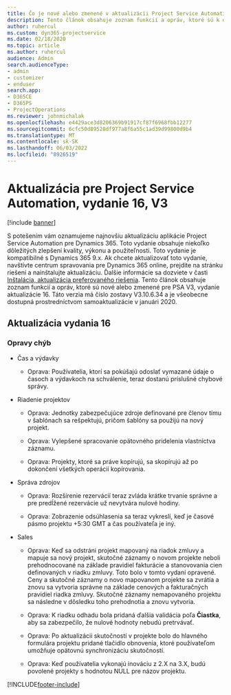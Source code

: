 ```yaml
---
title: Čo je nové alebo zmenené v aktualizácii Project Service Automation, vydanie 16, V3
description: Tento článok obsahuje zoznam funkcií a opráv, ktoré sú k dispozícii v Project Service Automation Update Release 16, V3.
author: ruhercul
ms.custom: dyn365-projectservice
ms.date: 02/18/2020
ms.topic: article
ms.author: ruhercul
audience: Admin
search.audienceType:
- admin
- customizer
- enduser
search.app:
- D365CE
- D365PS
- ProjectOperations
ms.reviewer: johnmichalak
ms.openlocfilehash: e4429ace3d8206369b91917cf87f6968fbb12277
ms.sourcegitcommit: 6cfc50d89528df977a8f6a55c1ad39d99800d9b4
ms.translationtype: MT
ms.contentlocale: sk-SK
ms.lasthandoff: 06/03/2022
ms.locfileid: "8926519"
---
```

# <a name="project-service-automation-update-release-16-v3"></a>Aktualizácia pre Project Service Automation, vydanie 16, V3

[!include [banner](../includes/psa-now-project-operations.md)]

S potešením vám oznamujeme najnovšiu aktualizáciu aplikácie Project Service Automation pre Dynamics 365. Toto vydanie obsahuje niekoľko dôležitých zlepšení kvality, výkonu a použiteľnosti.  Toto vydanie je kompatibilné s Dynamics 365 9.x. Ak chcete aktualizovať toto vydanie, navštívte centrum spravovania pre Dynamics 365 online, prejdite na stránku riešení a nainštalujte aktualizáciu. Ďalšie informácie sa dozviete v časti [Inštalácia, aktualizácia preferovaného riešenia](/dynamics365/project-service/upgrade-psa-home-page).
Tento článok obsahuje zoznam funkcií a opráv, ktoré sú nové alebo zmenené pre PSA V3, vydanie aktualizácie 16. Táto verzia má číslo zostavy V3.10.6.34 a je všeobecne dostupná prostredníctvom samoaktualizácie v januári 2020.


## <a name="update-release-16"></a>Aktualizácia vydania 16

### <a name="bug-fixes"></a>Opravy chýb

-   Čas a výdavky

    -   Oprava: Používatelia, ktorí sa pokúšajú odoslať vymazané údaje o časoch a výdavkoch na schválenie, teraz dostanú príslušné chybové správy.

-   Riadenie projektov

    -   Oprava: Jednotky zabezpečujúce zdroje definované pre členov tímu v šablónach sa rešpektujú, pričom šablóny sa použijú na nový projekt.

    -   Oprava: Vylepšené spracovanie opätovného pridelenia vlastníctva záznamu.

    -   Oprava: Projekty, ktoré sa práve kopírujú, sa skopírujú až po dokončení všetkých operácií kopírovania.

-   Správa zdrojov

    -   Oprava: Rozšírenie rezervácií teraz zvláda krátke trvanie správne a pre predĺžené rezervácie už nevytvára nulové hodiny.

    -   Oprava: Zobrazenie odsúhlasenia sa teraz vykreslí, keď je časové pásmo projektu +5:30 GMT a čas používateľa je iný.

-   Sales

    -   Oprava: Keď sa odstráni projekt mapovaný na riadok zmluvy a mapuje sa nový projekt, skutočné záznamy o novom projekte neboli prehodnocované na základe pravidiel fakturácie a stanovovania cien definovaných v riadku zmluvy. Toto bolo v tomto vydaní opravené. Ceny a skutočné záznamy o novo mapovanom projekte sa zvrátia a znovu sa vytvoria správne na základe cenových a fakturačných pravidiel riadka zmluvy. Skutočné záznamy nemapovaného projektu sa následne v dôsledku toho prehodnotia a znovu vytvoria.

    -   Oprava: K riadku odhadu bola pridaná ďalšia validácia poľa **Čiastka**, aby sa zabezpečilo, že nulové hodnoty nebudú pretrvávať.

    -   Oprava: Po aktualizácii skutočností v projekte bolo do hlavného formulára projektu pridané tlačidlo obnovenia, ktoré používateľom umožňuje opätovnú synchronizáciu skutočností.

    -   Oprava: Keď používatelia vykonajú inováciu z 2.X na 3.X, budú povolené projekty s hodnotou NULL pre názov projektu.



[!INCLUDE[footer-include](../includes/footer-banner.md)]
